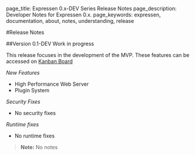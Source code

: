 page_title: Expressen 0.x-DEV Series Release Notes
page_description: Developer Notes for Expressen 0.x.
page_keywords: expressen, documentation, about, notes, understanding, release

#Release Notes


##Version 0.1-DEV
Work in progress

This release focuses in the development of the MVP. These features can be accessed on
[Kanban Board](https://soanext.leankit.com/Boards)

*New Features*

* High Performance Web Server
* Plugin System

*Security Fixes*

* No security fixes

*Runtime fixes*

* No runtime fixes

> **Note:**
> No notes
